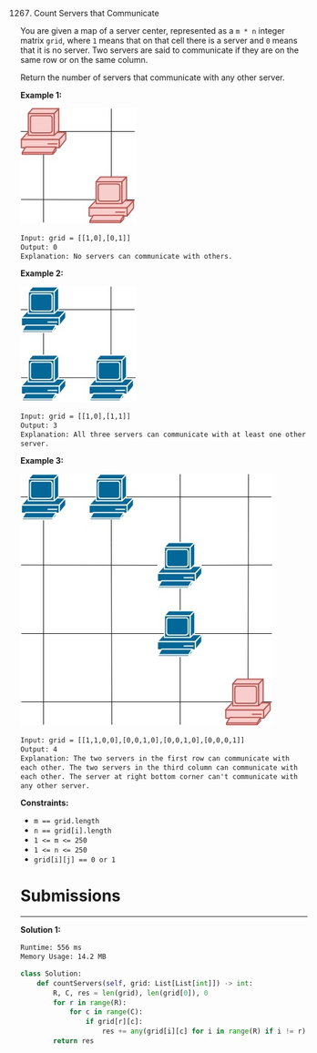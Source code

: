 1267. Count Servers that Communicate

You are given a map of a server center, represented as a `m * n` integer matrix `grid`, where `1` means that on that cell there is a server and `0` means that it is no server. Two servers are said to communicate if they are on the same row or on the same column.

Return the number of servers that communicate with any other server.

**Example 1:**

![1267_untitled-diagram-6.jpg](img/1267_untitled-diagram-6.jpg)
```
Input: grid = [[1,0],[0,1]]
Output: 0
Explanation: No servers can communicate with others.
```

**Example 2:**

![1267_untitled-diagram-4.jpg](img/1267_untitled-diagram-4.jpg)

```
Input: grid = [[1,0],[1,1]]
Output: 3
Explanation: All three servers can communicate with at least one other server.
```

**Example 3:**

![1267_untitled-diagram-1-3.jpg](img/1267_untitled-diagram-1-3.jpg)

```
Input: grid = [[1,1,0,0],[0,0,1,0],[0,0,1,0],[0,0,0,1]]
Output: 4
Explanation: The two servers in the first row can communicate with each other. The two servers in the third column can communicate with each other. The server at right bottom corner can't communicate with any other server.
```

**Constraints:**

* `m == grid.length`
* `n == grid[i].length`
* `1 <= m <= 250`
* `1 <= n <= 250`
* `grid[i][j] == 0 or 1`

# Submissions
---
**Solution 1:**
```
Runtime: 556 ms
Memory Usage: 14.2 MB
```
```python
class Solution:
    def countServers(self, grid: List[List[int]]) -> int:
        R, C, res = len(grid), len(grid[0]), 0
        for r in range(R):
            for c in range(C):
                if grid[r][c]:
                    res += any(grid[i][c] for i in range(R) if i != r) or any(grid[r][j] for j in range(C) if j != c)
        return res
```